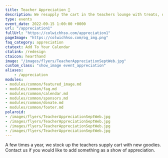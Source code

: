 ```yaml
---
title: Teacher Appreciation 🫶
description: We resupply the cart in the teachers lounge with treats, drinks, supplies and more.
type: events
event_date: 2022-09-15 1:00:00 +0000
url: "/appreciation1"
fullUrl: "https://colwichhso.com/appreciation1"
pageImage: "https://colwichhso.com/og_img.png"
faq_category: appreciation
ctatext: Add To Your Calendar
ctalink: /redesign
ctaicon: hearthand
image: "/images/flyers/TeacherAppreciationSeptWeb.jpg"
custom_class: "show_image event_appreciation"
aliases:
    - /appreciation
modules:
- modules/common/featured_image.md
- modules/common/faq.md
- modules/common/calendar.md
- modules/common/sponsors.md
- modules/common/donate.md
- modules/common/footer.md
polaroid: 
- /images/flyers/TeacherAppreciationSeptWeb.jpg
- /images/flyers/TeacherAppreciationSeptWeb.jpg
- /images/flyers/TeacherAppreciationSeptWeb.jpg
- /images/flyers/TeacherAppreciationSeptWeb.jpg
---
```

A few times a year, we stock up the teachers supply cart with new goodies. Contact us if you would like to add something as a show of appreciation.